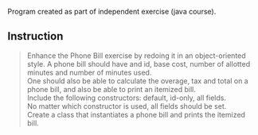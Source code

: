 Program created as part of independent exercise (java course).

## Instruction
> Enhance the Phone Bill exercise by redoing it in an object-oriented style.
> A phone bill should have and id, base cost, number of allotted minutes and number of minutes used. </br>
> One should also be able to calculate the overage, tax and total on a phone bill, 
> and also be able to print an itemized bill.</br>
> Include the following constructors: default, id-only, all fields.</br>
> No matter which constructor is used, all fields should be set.</br>
> Create a class that instantiates a phone bill and prints the itemized bill. </br>